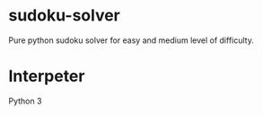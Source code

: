 # sudoku-solver
Pure python sudoku solver for easy and medium level of difficulty.
# Interpeter 
Python 3

